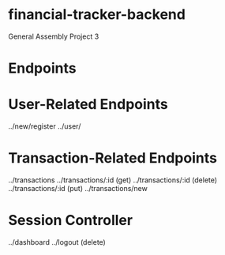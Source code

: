 # financial-tracker-backend
General Assembly Project 3


# Endpoints

# User-Related Endpoints
../new/register
../user/

# Transaction-Related Endpoints
../transactions
../transactions/:id (get)
../transactions/:id (delete)
../transactions/:id (put)
../transactions/new

# Session Controller
../dashboard
../logout           (delete)
